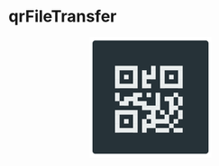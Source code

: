 # qrFileTransfer

<p align="center"><img src="https://raw.githubusercontent.com/ayushsaini12/qrFileTransfer/master/logo.png"><br></p>
